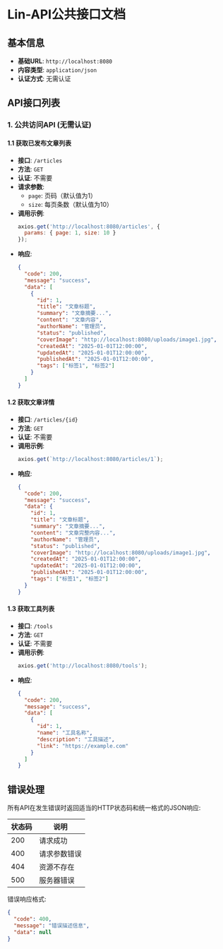 # Lin-API公共接口文档

## 基本信息

- **基础URL**: `http://localhost:8080`
- **内容类型**: `application/json`
- **认证方式**: 无需认证

## API接口列表

### 1. 公共访问API (无需认证)

#### 1.1 获取已发布文章列表

- **接口**: `/articles`
- **方法**: `GET`
- **认证**: 不需要
- **请求参数**:
  - `page`: 页码（默认值为1）
  - `size`: 每页条数（默认值为10）
- **调用示例**:
  ```javascript
  axios.get('http://localhost:8080/articles', {
    params: { page: 1, size: 10 }
  });
  ```
- **响应**:
  ```json
  {
    "code": 200,
    "message": "success",
    "data": [
      {
        "id": 1,
        "title": "文章标题",
        "summary": "文章摘要...",
        "content": "文章内容",
        "authorName": "管理员",
        "status": "published",
        "coverImage": "http://localhost:8080/uploads/image1.jpg",
        "createdAt": "2025-01-01T12:00:00",
        "updatedAt": "2025-01-01T12:00:00",
        "publishedAt": "2025-01-01T12:00:00",
        "tags": ["标签1", "标签2"]
      }
    ]
  }
  ```

#### 1.2 获取文章详情

- **接口**: `/articles/{id}`
- **方法**: `GET`
- **认证**: 不需要
- **调用示例**:
  ```javascript
  axios.get(`http://localhost:8080/articles/1`);
  ```
- **响应**:
  ```json
  {
    "code": 200,
    "message": "success",
    "data": {
      "id": 1,
      "title": "文章标题",
      "summary": "文章摘要...",
      "content": "文章完整内容...",
      "authorName": "管理员",
      "status": "published",
      "coverImage": "http://localhost:8080/uploads/image1.jpg",
      "createdAt": "2025-01-01T12:00:00",
      "updatedAt": "2025-01-01T12:00:00",
      "publishedAt": "2025-01-01T12:00:00",
      "tags": ["标签1", "标签2"]
    }
  }
  ```

#### 1.3 获取工具列表

- **接口**: `/tools`
- **方法**: `GET`
- **认证**: 不需要
- **调用示例**:
  ```javascript
  axios.get('http://localhost:8080/tools');
  ```
- **响应**:
  ```json
  {
    "code": 200,
    "message": "success",
    "data": [
      {
        "id": 1,
        "name": "工具名称",
        "description": "工具描述",
        "link": "https://example.com"
      }
    ]
  }
  ```

## 错误处理

所有API在发生错误时返回适当的HTTP状态码和统一格式的JSON响应:

| 状态码 | 说明         |
| ------ | ------------ |
| 200    | 请求成功     |
| 400    | 请求参数错误 |
| 404    | 资源不存在   |
| 500    | 服务器错误   |

错误响应格式:

```json
{
  "code": 400,
  "message": "错误描述信息",
  "data": null
}
``` 